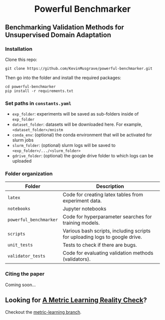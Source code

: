 <h1 align="center">
 Powerful Benchmarker
</h1>

## Benchmarking Validation Methods for Unsupervised Domain Adaptation

### Installation

Clone this repo:
```
git clone https://github.com/KevinMusgrave/powerful-benchmarker.git
```

Then go into the folder and install the required packages:
```
cd powerful-benchmarker
pip install -r requirements.txt
```

### Set paths in `constants.yaml`

- `exp_folder`: experiments will be saved as sub-folders inside of `exp_folder`
- `dataset_folder`: datasets will be downloaded here. For example, `<dataset_folder>/mnistm`
- `conda_env`: (optional) the conda environment that will be activated for slurm jobs
- `slurm_folder`: (optional) slurm logs will be saved to `<exp_folder>/.../<slurm_folder>`
- `gdrive_folder`: (optional) the google drive folder to which logs can be uploaded


### Folder organization
| Folder | Description |
| - | - |
| `latex` | Code for creating latex tables from experiment data.
| `notebooks` | Jupyter notebooks
| `powerful_benchmarker` | Code for hyperparameter searches for training models.
| `scripts` | Various bash scripts, including scripts for uploading logs to google drive.
| `unit_tests` | Tests to check if there are bugs.
| `validator_tests` | Code for evaluating validation methods (validators).



### Citing the paper

Coming soon...


## Looking for [A Metric Learning Reality Check](https://arxiv.org/pdf/2003.08505.pdf)?
Checkout the [metric-learning branch](https://github.com/KevinMusgrave/powerful-benchmarker/tree/metric-learning).

